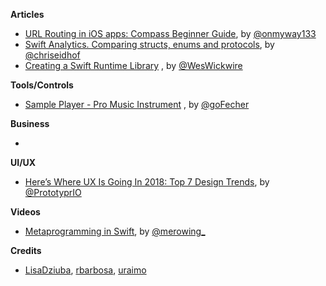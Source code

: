 **Articles**

* [URL Routing in iOS apps: Compass Beginner Guide](https://medium.com/flawless-app-stories/url-routing-with-compass-d59c0061e7e2), by [@onmyway133](https://twitter.com/onmyway133)
* [Swift Analytics. Comparing structs, enums and protocols](http://chris.eidhof.nl/post/swift-analytics/), by [@chriseidhof](https://twitter.com/chriseidhof)
* [Creating a Swift Runtime Library](https://medium.com/@weswickwire/creating-a-swift-runtime-library-3cc92fc486cc)
, by [@WesWickwire](https://twitter.com/weswickwire)

**Tools/Controls**

* [Sample Player - Pro Music Instrument](https://github.com/AudioKit/ROMPlayer)
, by [@goFecher](https://twitter.com/goFecher)
 

**Business**

* 

**UI/UX**

* [Here’s Where UX Is Going In 2018: Top 7 Design Trends](https://blog.prototypr.io/heres-where-ux-is-going-in-2018-top-7-design-trends-d0cb73e51b45), by [@PrototyprIO](https://twitter.com/PrototyprIO)

**Videos**

* [Metaprogramming in Swift](https://youtu.be/NISkw-N9Y9k), by [@merowing_](https://twitter.com/merowing_)

**Credits**

* [LisaDziuba](https://github.com/LisaDziuba), [rbarbosa](https://github.com/rbarbosa), [uraimo](https://github.com/uraimo)
